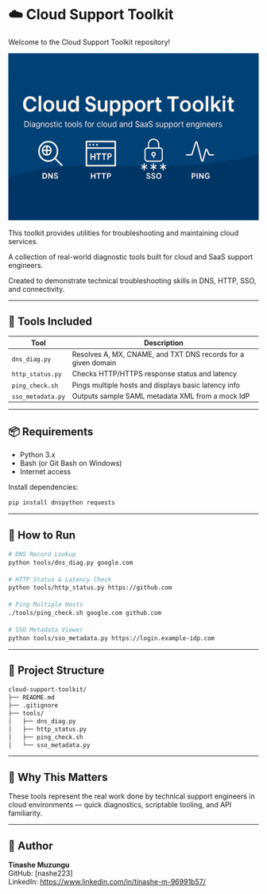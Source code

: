 # ☁️ Cloud Support Toolkit
Welcome to the Cloud Support Toolkit repository!

![Tools Banner](https://github.com/nashe223/cloud-support-toolkit/blob/main/tools/toolsbanner.png?raw=true)

This toolkit provides utilities for troubleshooting and maintaining cloud services.



A collection of real-world diagnostic tools built for cloud and SaaS support engineers.

Created to demonstrate technical troubleshooting skills in DNS, HTTP, SSO, and connectivity.

---

## 🔧 Tools Included

| Tool               | Description                                                   |
|--------------------|---------------------------------------------------------------|
| `dns_diag.py`      | Resolves A, MX, CNAME, and TXT DNS records for a given domain |
| `http_status.py`   | Checks HTTP/HTTPS response status and latency                 |
| `ping_check.sh`    | Pings multiple hosts and displays basic latency info          |
| `sso_metadata.py`  | Outputs sample SAML metadata XML from a mock IdP              |

---

## 📦 Requirements

- Python 3.x
- Bash (or Git Bash on Windows)
- Internet access

Install dependencies:

```bash
pip install dnspython requests
```

---

## 🚀 How to Run

```bash
# DNS Record Lookup
python tools/dns_diag.py google.com

# HTTP Status & Latency Check
python tools/http_status.py https://github.com

# Ping Multiple Hosts
./tools/ping_check.sh google.com github.com

# SSO Metadata Viewer
python tools/sso_metadata.py https://login.example-idp.com
```

---

## 📁 Project Structure

```
cloud-support-toolkit/
├── README.md
├── .gitignore
├── tools/
│   ├── dns_diag.py
│   ├── http_status.py
│   ├── ping_check.sh
│   └── sso_metadata.py
```

---

## 📌 Why This Matters

These tools represent the real work done by technical support engineers in cloud environments — quick diagnostics, scriptable tooling, and API familiarity.

---

## 🔗 Author

**Tinashe Muzungu**  
GitHub: [nashe223]  
LinkedIn: https://www.linkedin.com/in/tinashe-m-96991b57/

